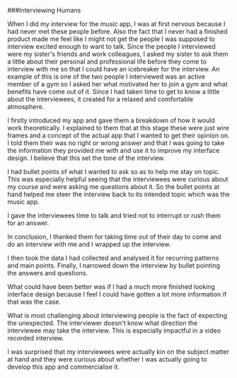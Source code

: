 ###Interviewing Humans



When I did my interview for the music app, I was at first nervous because I had never met these people before. Also the fact that I never had a finished product made me feel like I might not get the people I was supposed to interview excited enough to want to talk.
Since the people I interviewed were my sister's friends and work colleagues, I asked my sister to ask them a little about their personal and professional life before they come to interview with me so that I could have an icebreaker for the interview. An example of this is one of the two people I interviewed was an active member of a gym so I asked her what motivated her to join a gym and what benefits have come out of it. Since I had taken time to get to know a little about the interviewees, it created for a relaxed and comfortable atmosphere.

I firstly introduced my app and gave them a breakdown of how it would work theoretically. I explained to them that at this stage these were just wire frames and a concept of the actual app that I wanted to get their opinion on. I told them their was no right or wrong answer and that I was going to take the information they provided me with and use it to improve my interface design. I believe that this set the tone of the interview.

I had bullet points of what I wanted to ask so as to help me stay on topic. This was especially helpful seeing that the interviewees were curious about my course and were asking me questions about it. So the bullet points at hand helped me steer the interview back to its intended topic which was the music app. 

I gave the interviewees time to talk and tried not to interrupt or rush them for an answer.

In conclusion, I thanked them for taking time out of their day to come and do an interview with me and I wrapped up the interview. 

I then took the data I had collected and analysed it for recurring patterns and main points. Finally, I narrowed down the interview by bullet pointing the answers and questions.

What could have been better was if I had a much more finished looking interface design because I feel I could have gotten a lot more information if that was the case.

What is most challenging about interviewing people is the fact of expecting the unexpected. The interviewer doesn't know what direction the interviewee may take the interview. This is especially impactful in a video recorded interview.

I was surprised that my interviewees were actually kin on the subject matter at hand and they were curious about whether I was actually going to develop this app and commercialise it.